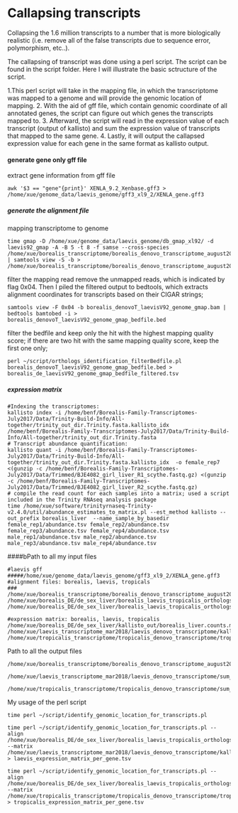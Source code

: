 # Callapsing transcripts
Collapsing the 1.6 million transcripts to a number that is more biologically realistic (i.e. remove all of the false transcripts due to sequence error, polymorphism, etc..).

The callapsing of transcript was done using a perl script. The script can be found in the script folder. Here I will illustrate the basic sctructure of the script. 

1.This perl script will take in the mapping file, in which the transcriptome was mapped to a genome and will provide the genomic location of mapping.
2. With the aid of gff file, which contain genomic coordinate of all annotated genes, the script can figure out which genes the transcripts mapped to.
3. Afterward, the script will read in the expression value of each transcript (output of kallisto) and sum the expression value of transcripts that mapped to the same gene.
4. Lastly, it will output the callapsed expression value for each gene in the same format as kallisto output.


#### generate gene only gff file 
extract gene information from gff file
```
awk '$3 == "gene"{print}' XENLA_9.2_Xenbase.gff3 > /home/xue/genome_data/laevis_genome/gff3_xl9_2/XENLA_gene.gff3
```

##### generate the alignment file
mapping transcriptome to genome
```
time gmap -D /home/xue/genome_data/laevis_genome/db_gmap_xl92/ -d laevis92_gmap -A -B 5 -t 8 -f samse --cross-species /home/xue/borealis_transcriptome/borealis_denovo_transcriptome_august2017/subset_1.fasta | samtools view -S -b > /home/xue/borealis_transcriptome/borealis_denovo_transcriptome_august2017/borealis_denovoT_laevisV92_genome_gmap_subset1.bam
```
filter the mapping read remove the unmapped reads, which is indicated by flag 0x04. Then I piled the filtered output to bedtools, which extracts alignment coordinates for transcripts based on their CIGAR strings;
```
samtools view -F 0x04 -b borealis_denovoT_laevisV92_genome_gmap.bam | bedtools bamtobed -i > borealis_denovoT_laevisV92_genome_gmap_bedfile.bed
```
filter the bedfile and keep only the hit with the highest mapping quality score; if there are two hit with the same mapping quality score, keep the first one only;
```
perl ~/script/orthologs_identification_filterBedfile.pl borealis_denovoT_laevisV92_genome_gmap_bedfile.bed > borealis_de_laevisV92_genome_gmap_bedfile_filtered.tsv
```
##### expression matrix 
```
#Indexing the transcriptomes:
kallisto index -i /home/benf/Borealis-Family-Transcriptomes-July2017/Data/Trinity-Build-Info/All-together/trinity_out_dir.Trinity.fasta.kallisto_idx /home/benf/Borealis-Family-Transcriptomes-July2017/Data/Trinity-Build-Info/All-together/trinity_out_dir.Trinity.fasta
# Transcript abundance quantification:
kallisto quant -i /home/benf/Borealis-Family-Transcriptomes-July2017/Data/Trinity-Build-Info/All-together/trinity_out_dir.Trinity.fasta.kallisto_idx  -o female_rep7 <(gunzip -c /home/benf/Borealis-Family-Transcriptomes-July2017/Data/Trimmed/BJE4082_girl_liver_R1_scythe.fastq.gz) <(gunzip -c /home/benf/Borealis-Family-Transcriptomes-July2017/Data/Trimmed/BJE4082_girl_liver_R2_scythe.fastq.gz)
# compile the read count for each samples into a matrix; used a script included in the Trinity RNAseq analysis package
time /home/xue/software/trinityrnaseq-Trinity-v2.4.0/util/abundance_estimates_to_matrix.pl --est_method kallisto --out_prefix borealis_liver  --name_sample_by_basedir female_rep1/abundance.tsv female_rep2/abundance.tsv female_rep3/abundance.tsv female_rep4/abundance.tsv male_rep1/abundance.tsv male_rep2/abundance.tsv male_rep3/abundance.tsv male_rep4/abundance.tsv
```

####bPath to all my input files
```
#laevis gff
#####/home/xue/genome_data/laevis_genome/gff3_xl9_2/XENLA_gene.gff3
#alignment files: borealis, laevis, tropicals
### /home/xue/borealis_transcriptome/borealis_denovo_transcriptome_august2017/borealis_denovoT_laevisV92_genome_gmap_filtered.bed
/home/xue/borealis_DE/de_sex_liver/borealis_laevis_tropicalis_orthologs/orthologs_laevisGenomeApproach/laevis_denovoT_laevisV92_genome_gmap_bedfile_filtered.bed
/home/xue/borealis_DE/de_sex_liver/borealis_laevis_tropicalis_orthologs/orthologs_laevisGenomeApproach/tropicalis_denovoT_laevisV92_genome_gmap_bedfile_filtered.bed

#expression matrix: borealis, laevis, tropicalis
/home/xue/borealis_DE/de_sex_liver/kallisto_out/borealis_liver.counts.matrix
/home/xue/laevis_transcriptome_mar2018/laevis_denovo_transcriptome/kallisto_out/laevis_denovo.counts.matrix
/home/xue/tropicalis_transcriptome/tropicalis_denovo_transcriptome/tropicalis_kallisto_denovo/tropicalis_denovo.counts.matrix
```

Path to all the output files
```
/home/xue/borealis_transcriptome/borealis_denovo_transcriptome_august2017/sum_expression/borealis_expression_matrix_per_gene.tsv

/home/xue/laevis_transcriptome_mar2018/laevis_denovo_transcriptome/sum_expression/laevis_expression_matrix_per_gene.tsv

/home/xue/tropicalis_transcriptome/tropicalis_denovo_transcriptome/sum_expression/tropicalis_expression_matrix_per_gene.tsv
```

My usage of the perl script
```
time perl ~/script/identify_genomic_location_for_transcripts.pl

time perl ~/script/identify_genomic_location_for_transcripts.pl --align /home/xue/borealis_DE/de_sex_liver/borealis_laevis_tropicalis_orthologs/orthologs_laevisGenomeApproach/laevis_denovoT_laevisV92_genome_gmap_bedfile_filtered.bed --matrix /home/xue/laevis_transcriptome_mar2018/laevis_denovo_transcriptome/kallisto_out/laevis_denovo.counts.matrix > laevis_expression_matrix_per_gene.tsv

time perl ~/script/identify_genomic_location_for_transcripts.pl --align /home/xue/borealis_DE/de_sex_liver/borealis_laevis_tropicalis_orthologs/orthologs_laevisGenomeApproach/tropicalis_denovoT_laevisV92_genome_gmap_bedfile_filtered.bed --matrix /home/xue/tropicalis_transcriptome/tropicalis_denovo_transcriptome/tropicalis_kallisto_denovo/tropicalis_denovo.counts.matrix > tropicalis_expression_matrix_per_gene.tsv
```

